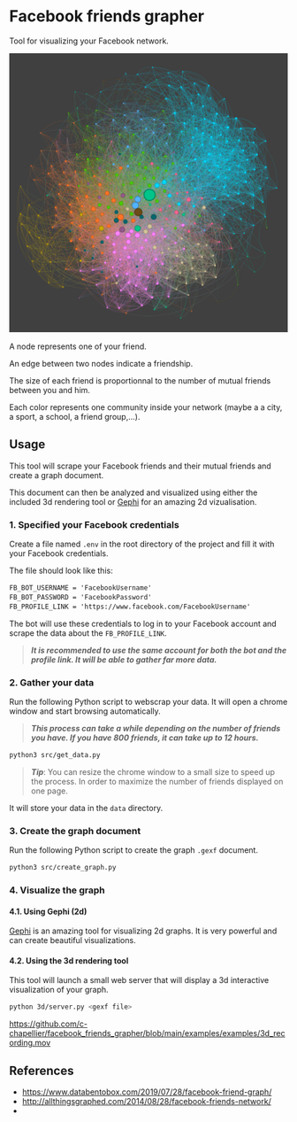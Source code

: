 
# Facebook friends grapher

Tool for visualizing your Facebook network.

![example-1](examples/example_1.png)

A node represents one of your friend.

An edge between two nodes indicate a friendship.

The size of each friend is proportionnal to the number of mutual friends between you and him.

Each color represents one community inside your network (maybe a a city, a sport, a school, a friend group,...).

## Usage

This tool will scrape your Facebook friends and their mutual friends and create a graph document.

This document can then be analyzed and visualized using either the included 3d rendering tool or [Gephi](https://gephi.org) for an amazing 2d vizualisation.

### 1. Specified your Facebook credentials

Create a file named `.env` in the root directory of the project and fill it with your Facebook credentials.

The file should look like this:

```txt
FB_BOT_USERNAME = 'FacebookUsername'
FB_BOT_PASSWORD = 'FacebookPassword'
FB_PROFILE_LINK = 'https://www.facebook.com/FacebookUsername'
```

The bot will use these credentials to log in to your Facebook account and scrape the data about the `FB_PROFILE_LINK`.

> ***It is recommended to use the same account for both the bot and the profile link. It will be able to gather far more data.***

### 2. Gather your data

Run the following Python script to webscrap your data. It will open a chrome window and start browsing automatically.

> ***This process can take a while depending on the number of friends you have. If you have 800 friends, it can take up to 12 hours.***

```bash
python3 src/get_data.py
```

> ***Tip***: You can resize the chrome window to a small size to speed up the process. In order to maximize the number of friends displayed on one page.

It will store your data in the `data` directory.

### 3. Create the graph document

Run the following Python script to create the graph `.gexf` document.

```bash
python3 src/create_graph.py
```

### 4. Visualize the graph

#### 4.1. Using Gephi (2d)

[Gephi](https://gephi.org) is an amazing tool for visualizing 2d graphs. It is very powerful and can create beautiful visualizations.

#### 4.2. Using the 3d rendering tool

This tool will launch a small web server that will display a 3d interactive visualization of your graph.

```bash
python 3d/server.py <gexf file>
```

https://github.com/c-chapellier/facebook_friends_grapher/blob/main/examples/examples/3d_recording.mov

## References
- https://www.databentobox.com/2019/07/28/facebook-friend-graph/
- http://allthingsgraphed.com/2014/08/28/facebook-friends-network/
- 
